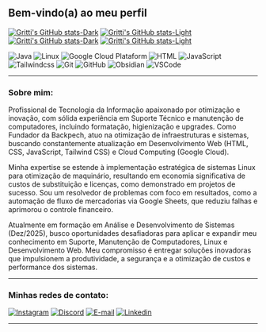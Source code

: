 ## Bem-vindo(a) ao meu perfil

[![Gritti's GitHub stats-Dark](https://github-readme-stats.vercel.app/api?username=grittiDM&card_width=450&show_icons=true&rank_icon=github&title_color=fabd2f&text_color=f9f5d7&icon_color=fe8019&border_color=fe8019&bg_color=1d2021&border_radius=15&custom_title=Metrics#gh-dark-mode-only)](https://github.com/grittiDM/github-readme-stats#gh-dark-mode-only)
[![Gritti's GitHub stats-Light](https://github-readme-stats.vercel.app/api?username=grittiDM&card_width=450&show_icons=true&rank_icon=github&title_color=8f3f71&text_color=1d2021&icon_color=076678&border_color=076678&bg_color=f9f5d7&border_radius=15&custom_title=Metrics#gh-light-mode-only)](https://github.com/grittiDM/github-readme-stats#gh-light-mode-only)
[![Gritti's GitHub stats-Dark](https://github-readme-stats.vercel.app/api/top-langs/?username=grittiDM&card_width=256&layout=compact&title_color=fabd2f&text_color=f9f5d7&icon_color=fe8019&border_color=fe8019&bg_color=1d2021&border_radius=15&langs_count=6&custom_title=Languages#gh-dark-mode-only)](https://github.com/grittiDM/github-readme-stats#gh-dark-mode-only)
[![Gritti's GitHub stats-Light](https://github-readme-stats.vercel.app/api?username=grittiDM&card_width=256&layout=compact&title_color=8f3f71&text_color=1d2021&icon_color=076678&border_color=076678&bg_color=f9f5d7&border_radius=15&langs_count=6&custom_title=Languages#gh-light-mode-only)](https://github.com/grittiDM/github-readme-stats#gh-light-mode-only)

![Java](https://skillicons.dev/icons?i=java)
![Linux](https://skillicons.dev/icons?i=linux)
![Google Cloud Plataform](https://skillicons.dev/icons?i=gcp)
![HTML](https://skillicons.dev/icons?i=html)
![JavaScript](https://skillicons.dev/icons?i=javascript)
![Tailwindcss](https://skillicons.dev/icons?i=tailwindcss)
![Git](https://skillicons.dev/icons?i=git)
![GitHub](https://skillicons.dev/icons?i=github)
![Obsidian](https://skillicons.dev/icons?i=obsidian)
![VSCode](https://skillicons.dev/icons?i=vscode)

___

### Sobre mim:

Profissional de Tecnologia da Informação apaixonado por otimização e inovação, com sólida experiência em Suporte Técnico e manutenção de computadores, incluindo formatação, higienização e upgrades. Como Fundador da Backpech, atuo na otimização de infraestruturas e sistemas, buscando constantemente atualização em Desenvolvimento Web (HTML, CSS, JavaScript, Tailwind CSS) e Cloud Computing (Google Cloud).

Minha expertise se estende à implementação estratégica de sistemas Linux para otimização de maquinário, resultando em economia significativa de custos de substituição e licenças, como demonstrado em projetos de sucesso. Sou um resolvedor de problemas com foco em resultados, como a automação de fluxo de mercadorias via Google Sheets, que reduziu falhas e aprimorou o controle financeiro.

Atualmente em formação em Análise e Desenvolvimento de Sistemas (Dez/2025), busco oportunidades desafiadoras para aplicar e expandir meu conhecimento em Suporte, Manutenção de Computadores, Linux e Desenvolvimento Web. Meu compromisso é entregar soluções inovadoras que impulsionem a produtividade, a segurança e a otimização de custos e performance dos sistemas.

___

### Minhas redes de contato:

[![Instagram](https://skillicons.dev/icons?i=instagram)](https://instagram.com/_m.gritti/)
[![Discord](https://skillicons.dev/icons?i=discord)](https://discord.gg/b3zP3ArVJk)
[![E-mail](https://skillicons.dev/icons?i=gmail)](mailto:dev.murilogritti@gmail.com)
[![Linkedin](https://skillicons.dev/icons?i=linkedin)](https://www.linkedin.com/in/murilo-gritti)

___
